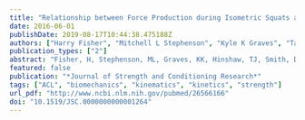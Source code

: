 ```yaml
---
title: "Relationship between Force Production during Isometric Squats and Knee Flexion Angles during Landing"
date: 2016-06-01
publishDate: 2019-08-17T10:44:38.475188Z
authors: ["Harry Fisher", "Mitchell L Stephenson", "Kyle K Graves", "Taylour J Hinshaw", "Derek T Smith", "Qin Zhu", "Margaret A Wilson", "Boyi Dai"]
publication_types: ["2"]
abstract: "Fisher, H, Stephenson, ML, Graves, KK, Hinshaw, TJ, Smith, DT, Zhu, Q, Wilson, MA, and Dai, B. Relationship between force production during isometric squats and knee flexion angles during landing. J Strength Cond Res 30(6): 1670-1679, 2016-Decreased knee flexion angles during landing are associated with increased anterior cruciate ligament loading. The underlying mechanisms associated with decreased self-selected knee flexion angles during landing are still unclear. The purpose of this study was to establish the relationship between the peak force production at various knee flexion angles (35, 55, 70, and 90°) during isometric squats and the actual knee flexion angles that occur during landing in both men and women. A total of 18 men and 18 women recreational/collegiate athletes performed 4 isometric squats at various knee flexion angles while vertical ground reaction forces were recorded. Participants also performed a jump-landing-jump task while lower extremity kinematics were collected. For women, significant correlations were found between the peak force production at 55 and 70° of knee flexion during isometric squats and the knee flexion angle at initial contact of landing. There were also significant correlations between the peak force production at 55, 70, and 90° of knee flexion during isometric squats and the peak knee flexion angle during landing. These correlations tended to be stronger during isometric squats at greater knee flexion compared with smaller knee flexion. No significant correlations were found for men. Posture-specific strength may play an important role in determining self-selected knee flexion angles during landing for women."
featured: false
publication: "*Journal of Strength and Conditioning Research*"
tags: ["ACL", "biomechanics", "kinematics", "kinetics", "strength"]
url_pdf: "http://www.ncbi.nlm.nih.gov/pubmed/26566166"
doi: "10.1519/JSC.0000000000001264"
---
```


